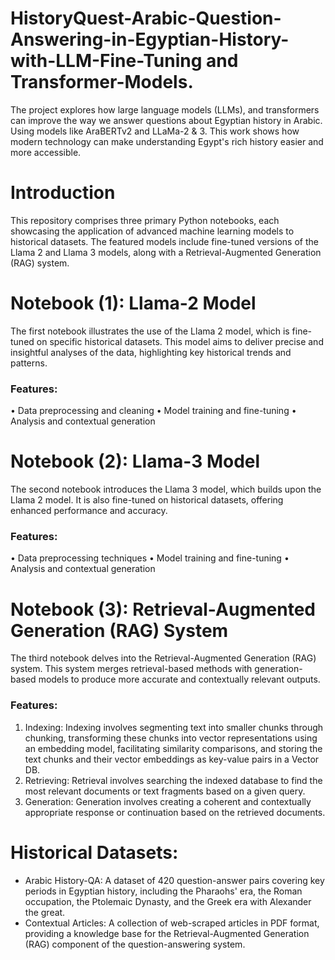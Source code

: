# HistoryQuest-Arabic-Question-Answering-in-Egyptian-History-with-LLM-Fine-Tuning and Transformer-Models.
The project explores how large language models (LLMs), and transformers can improve the way we answer questions about Egyptian history in Arabic. Using models like AraBERTv2 and LLaMa-2 & 3. This work shows how modern technology can make understanding Egypt's rich history easier and more accessible.
# Introduction
This repository comprises three primary Python notebooks, each showcasing the application of advanced machine learning models to historical datasets. The featured models include fine-tuned versions of the Llama 2 and Llama 3 models, along with a Retrieval-Augmented Generation (RAG) system.
# Notebook (1): Llama-2 Model
The first notebook illustrates the use of the Llama 2 model, which is fine-tuned on specific historical datasets. This model aims to deliver precise and insightful analyses of the data, highlighting key historical trends and patterns.
### Features:
•	Data preprocessing and cleaning
•	Model training and fine-tuning
•	Analysis and contextual generation

# Notebook (2): Llama-3 Model
The second notebook introduces the Llama 3 model, which builds upon the Llama 2 model. It is also fine-tuned on historical datasets, offering enhanced performance and accuracy.
### Features:
•	Data preprocessing techniques
•	Model training and fine-tuning
•	Analysis and contextual generation


# Notebook (3): Retrieval-Augmented Generation (RAG) System
The third notebook delves into the Retrieval-Augmented Generation (RAG) system. This system merges retrieval-based methods with generation-based models to produce more accurate and contextually relevant outputs.
### Features:
1) Indexing: Indexing involves segmenting text into smaller chunks through chunking, transforming these chunks into vector representations using an embedding model, facilitating similarity comparisons, and storing the text chunks and their vector embeddings as key-value pairs in a Vector DB.
2) Retrieving: Retrieval involves searching the indexed database to find the most relevant documents or text fragments based on a given query.
3) Generation: Generation involves creating a coherent and contextually appropriate response or continuation based on the retrieved documents.

# Historical Datasets:
- Arabic History-QA: A dataset of 420 question-answer pairs covering key periods in Egyptian history, including the Pharaohs' era, the Roman occupation, the Ptolemaic Dynasty, and the Greek era with Alexander the great.
- Contextual Articles: A collection of web-scraped articles in PDF format, providing a knowledge base for the Retrieval-Augmented Generation (RAG) component of the question-answering system.
